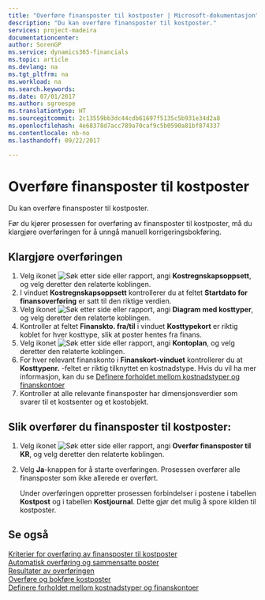 ```yaml
---
title: "Overføre finansposter til kostposter | Microsoft-dokumentasjon"
description: "Du kan overføre finansposter til kostposter."
services: project-madeira
documentationcenter: 
author: SorenGP
ms.service: dynamics365-financials
ms.topic: article
ms.devlang: na
ms.tgt_pltfrm: na
ms.workload: na
ms.search.keywords: 
ms.date: 07/01/2017
ms.author: sgroespe
ms.translationtype: HT
ms.sourcegitcommit: 2c13559bb3dc44cdb61697f5135c5b931e34d2a8
ms.openlocfilehash: 4e68378d7acc789a70caf9c5b0590a81bf874337
ms.contentlocale: nb-no
ms.lasthandoff: 09/22/2017

---
```

# <a name="how-to-transfer-general-ledger-entries-to-cost-entries"></a>Overføre finansposter til kostposter
Du kan overføre finansposter til kostposter.  

Før du kjører prosessen for overføring av finansposter til kostposter, må du klargjøre overføringen for å unngå manuell korrigeringsbokføring.  

## <a name="to-prepare-the-transfer"></a>Klargjøre overføringen  

1.  Velg ikonet ![Søk etter side eller rapport](media/ui-search/search_small.png "Ikonet Søk etter side eller rapport"), angi **Kostregnskapsoppsett**, og velg deretter den relaterte koblingen.  
2.  I vinduet **Kostregnskapsoppsett** kontrollerer du at feltet **Startdato for finansoverføring** er satt til den riktige verdien.  
3.  Velg ikonet ![Søk etter side eller rapport](media/ui-search/search_small.png "Ikonet Søk etter side eller rapport"), angi **Diagram med kosttyper**, og velg deretter den relaterte koblingen.  
4.  Kontroller at feltet **Finanskto. fra/til** i vinduet **Kosttypekort** er riktig koblet for hver kosttype, slik at poster hentes fra finans.  
5.  Velg ikonet ![Søk etter side eller rapport](media/ui-search/search_small.png "Ikonet Søk etter side eller rapport"), angi **Kontoplan**, og velg deretter den relaterte koblingen.  
6.  For hver relevant finanskonto i **Finanskort-vinduet** kontrollerer du at **Kosttypenr.** -feltet er riktig tilknyttet en kostnadstype. Hvis du vil ha mer informasjon, kan du se [Definere forholdet mellom kostnadstyper og finanskontoer](finance-defining-the-relationship-between-cost-types-and-general-ledger-accounts.md)  
7.  Kontroller at alle relevante finansposter har dimensjonsverdier som svarer til et kostsenter og et kostobjekt.  

## <a name="to-transfer-general-ledger-entries-to-cost-entries"></a>Slik overfører du finansposter til kostposter:  
1.  Velg ikonet ![Søk etter side eller rapport](media/ui-search/search_small.png "Ikonet Søk etter side eller rapport"), angi **Overfør finansposter til KR**, og velg deretter den relaterte koblingen.  
2.  Velg **Ja**-knappen for å starte overføringen. Prosessen overfører alle finansposter som ikke allerede er overført.  

    Under overføringen oppretter prosessen forbindelser i postene i tabellen **Kostpost** og i tabellen **Kostjournal**. Dette gjør det mulig å spore kilden til kostposter.  

## <a name="see-also"></a>Se også  
 [Kriterier for overføring av finansposter til kostposter](finance-criteria-for-transferring-general-ledger-entries-to-cost-entries.md)   
 [Automatisk overføring og sammensatte poster](finance-automatic-transfer-combined-entries.md)   
 [Resultater av overføringen](finance-results-of-the-transfer.md)   
 [Overføre og bokføre kostposter](finance-transfer-and-post-cost-entries.md)   
 [Definere forholdet mellom kostnadstyper og finanskontoer](finance-defining-the-relationship-between-cost-types-and-general-ledger-accounts.md)   


